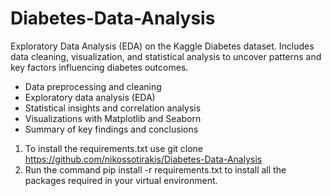 # Diabetes-Data-Analysis
Exploratory Data Analysis (EDA) on the Kaggle Diabetes dataset. Includes data cleaning, visualization, and statistical analysis to uncover patterns and key factors influencing diabetes outcomes.

- Data preprocessing and cleaning
- Exploratory data analysis (EDA)
- Statistical insights and correlation analysis
- Visualizations with Matplotlib and Seaborn
- Summary of key findings and conclusions

1. To install the requirements.txt use git clone https://github.com/nikossotirakis/Diabetes-Data-Analysis
2. Run the command pip install -r requirements.txt to install all the packages required in your virtual environment.
